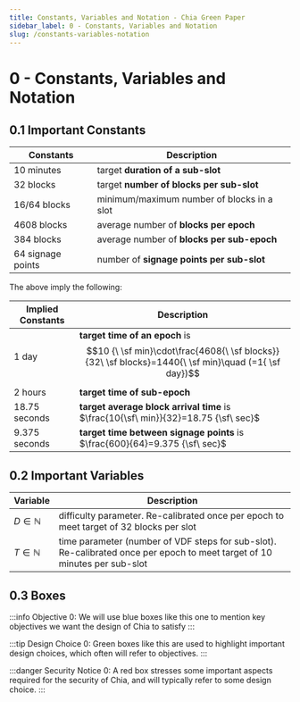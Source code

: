 ```yaml
---
title: Constants, Variables and Notation - Chia Green Paper
sidebar_label: 0 - Constants, Variables and Notation
slug: /constants-variables-notation
---
```


# 0 - Constants, Variables and Notation

## 0.1  Important Constants

| Constants         | Description                                |
| ----------------- | ------------------------------------------ |
| 10 minutes        | target **duration of a sub-slot**          |
| 32 blocks         | target **number of blocks per sub-slot**   |
| 16/64 blocks      | minimum/maximum number of blocks in a slot |
| 4608 blocks       | average number of **blocks per epoch**     |
| 384 blocks        | average number of **blocks per sub-epoch** |
| 64 signage points | number of **signage points per sub-slot**  |


The above imply the following:

| Implied Constants | Description                                                                                                                                     |
| ----------------- | ----------------------------------------------------------------------------------------------------------------------------------------------- |
| 1 day             | **target time of an epoch** is $$10 {\ \sf min}\cdot\frac{4608{\ \sf blocks}}{32\ \sf blocks}=1440{\ \sf min}\quad (=1{ \sf day})$$ |
| 2 hours           | **target time of sub-epoch**                                                                                                                    |
| 18.75 seconds     | **target average block arrival time** is $\frac{10{\sf\ min}}{32}=18.75 {\sf\ sec}$                                                        |
| 9.375 seconds     | **target time between signage points** is $\frac{600}{64}=9.375 {\sf\ sec}$                                                                  |

## 0.2  Important Variables

| Variable             | Description                                                                                                                 |
| -------------------- | --------------------------------------------------------------------------------------------------------------------------- |
| $D\in{\mathbb N}$  | difficulty parameter. Re-calibrated once per epoch to meet target of $32$ blocks per slot                                   |
| $T\in {\mathbb N}$ | time parameter (number of VDF steps for sub-slot). Re-calibrated once per epoch to meet target of $10$ minutes per sub-slot |

## 0.3  Boxes

:::info Objective 0:
We will use blue boxes like this one to mention key objectives we want the design of Chia to satisfy
:::

:::tip Design Choice 0:
Green boxes like this are used to highlight important design choices, which often will refer to objectives.
:::

:::danger Security Notice 0:
A red box stresses some important aspects required for the security of Chia, and will typically refer to some design choice.
:::